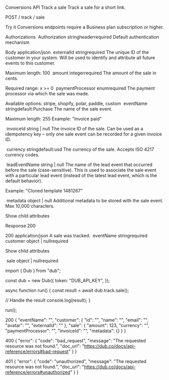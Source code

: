 Conversions API
Track a sale
Track a sale for a short link.

POST
/
track
/
sale

Try it
Conversions endpoints require a Business plan subscription or higher.

Authorizations
​
Authorization
stringheaderrequired
Default authentication mechanism

Body
application/json
​
externalId
stringrequired
The unique ID of the customer in your system. Will be used to identify and attribute all future events to this customer.

Maximum length: 100
​
amount
integerrequired
The amount of the sale in cents.

Required range: x >= 0
​
paymentProcessor
enum<string>required
The payment processor via which the sale was made.

Available options: stripe, shopify, polar, paddle, custom 
​
eventName
stringdefault:Purchase
The name of the sale event.

Maximum length: 255
Example:
"Invoice paid"

​
invoiceId
string | null
The invoice ID of the sale. Can be used as a idempotency key – only one sale event can be recorded for a given invoice ID.

​
currency
stringdefault:usd
The currency of the sale. Accepts ISO 4217 currency codes.

​
leadEventName
string | null
The name of the lead event that occurred before the sale (case-sensitive). This is used to associate the sale event with a particular lead event (instead of the latest lead event, which is the default behavior).

Example:
"Cloned template 1481267"

​
metadata
object | null
Additional metadata to be stored with the sale event. Max 10,000 characters.


Show child attributes

Response
200

200
application/json
A sale was tracked.
​
eventName
stringrequired
​
customer
object | nullrequired

Show child attributes

​
sale
object | nullrequired


import { Dub } from "dub";

const dub = new Dub({
  token: "DUB_API_KEY",
});

async function run() {
  const result = await dub.track.sale();

  // Handle the result
  console.log(result);
}

run();


200
{
  "eventName": "<string>",
  "customer": {
    "id": "<string>",
    "name": "<string>",
    "email": "<string>",
    "avatar": "<string>",
    "externalId": "<string>"
  },
  "sale": {
    "amount": 123,
    "currency": "<string>",
    "paymentProcessor": "<string>",
    "invoiceId": "<string>",
    "metadata": {}
  }
}

400
{
  "error": {
    "code": "bad_request",
    "message": "The requested resource was not found.",
    "doc_url": "https://dub.co/docs/api-reference/errors#bad-request"
  }
}

401
{
  "error": {
    "code": "unauthorized",
    "message": "The requested resource was not found.",
    "doc_url": "https://dub.co/docs/api-reference/errors#unauthorized"
  }
}